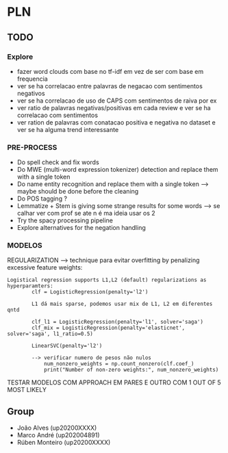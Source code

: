 # PLN

## TODO

### Explore

- fazer word clouds com base no tf-idf em vez de ser com base em frequencia
- ver se ha correlacao entre palavras de negacao com sentimentos negativos
- ver se ha correlacao de uso de CAPS com sentimentos de raiva por ex
- ver ratio de palavras negativas/positivas em cada review e ver se ha correlacao com sentimentos
- ver ration de palavras com conatacao positiva e negativa no dataset e ver se ha alguma trend interessante

### PRE-PROCESS

- Do spell check and fix words
- Do MWE (multi-word expression tokenizer) detection and replace them with a single token
- Do name entity recognition and replace them with a single token --> maybe should be done before the cleaning
- Do POS tagging ?
- Lemmatize + Stem is giving some strange results for some words --> se calhar ver com prof se ate n é ma ideia usar os 2
- Try the spacy processing pipeline
- Explore alternatives for the negation handling

### MODELOS

REGULARIZATION --> technique para evitar overfitting by penalizing excessive feature weights:

    Logistical regression supports L1,L2 (default) regularizations as hyperparamters:
            clf = LogisticRegression(penalty='l2')  
            
            L1 dá mais sparse, podemos usar mix de L1, L2 em diferentes qntd
            
            clf_l1 = LogisticRegression(penalty='l1', solver='saga')    
            clf_mix = LogisticRegression(penalty='elasticnet', solver='saga', l1_ratio=0.5)

            LinearSVC(penalty='l2') 

            --> verificar numero de pesos não nulos 
                num_nonzero_weights = np.count_nonzero(clf.coef_)
                print("Number of non-zero weights:", num_nonzero_weights)

TESTAR MODELOS COM APPROACH EM PARES E OUTRO COM 1 OUT OF 5 MOST LIKELY

## Group

- João Alves (up20200XXXX)
- Marco André (up202004891)
- Rúben Monteiro (up20200XXXX)
